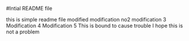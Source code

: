#Intial README file

this is simple readme file
modified
modification no2
modification 3
Modification 4
Modification 5
This is bound to cause trouble
I hope this is not a problem
